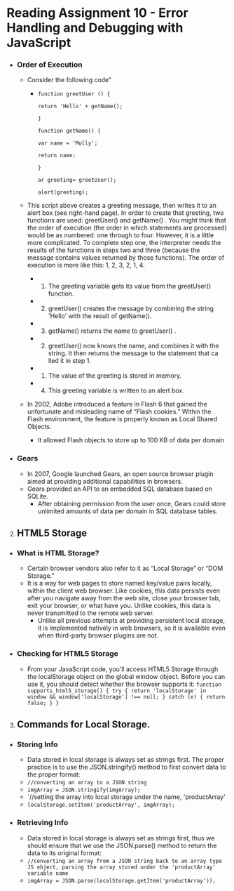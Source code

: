# **Reading Assignment 10 - Error Handling and Debugging with JavaScript**

  + ### Order of Execution
    + Consider the following code" 
      + `function greetUser () {`
      
          `return 'Hello' + getName();`
          
        `}`
        
        `function getName() {`
        
          `var name = 'Molly';`
          
          `return name;`
          
        `}`
        
        `ar greeting= greetUser();`
        
        `alert(greeting);`
      
    + This script above creates a greeting message, then
writes it to an alert box (see right-hand page). In
order to create that greeting, two functions are used:
greetUser() and getName() .
You might think that the order of execution (the
order in which statements are processed) would be
as numbered: one through to four. However, it is a
little more complicated.
To complete step one, the interpreter needs the
results of the functions in steps two and three
(because the message contains values returned by
those functions). The order of execution is more like
this: 1, 2, 3, 2, 1, 4.
      + 1. The greeting variable gets its value from the
greetUser() function.
      + 2. greetUser() creates the message by combining
the string 'Hello' with the result of getName().
      + 3. getName() returns the name to greetUser() .
      + 2. greetUser() now knows the name, and combines
it with the string. It then returns the message to the
statement that ca lled it in step 1.
      + 1. The value of the greeting is stored in memory.
      + 4. This greeting variable is written to an alert box.
    
    
    + In 2002, Adobe introduced a feature in Flash 6 that gained the unfortunate and misleading name of “Flash cookies.” Within the Flash environment, the feature is properly known as Local Shared Objects. 
      + It allowed Flash objects to store up to 100 KB of data per domain
 
 + ### Gears
    + In 2007, Google launched Gears, an open source browser plugin aimed at providing additional capabilities in browsers. 
    + Gears provided an API to an embedded SQL database based on SQLite. 
      + After obtaining permission from the user once, Gears could store unlimited amounts of data per domain in SQL database tables.

2. ## HTML5 Storage
  + ### What is HTML Storage?
    + Certain browser vendors also refer to it as “Local Storage” or “DOM Storage.”
    + It is a way for web pages to store named key/value pairs locally, within the client web browser. Like cookies, this data persists even after you navigate away from the web site, close your browser tab, exit your browser, or what have you. Unlike cookies, this data is never transmitted to the remote web server. 
      + Unlike all previous attempts at providing persistent local storage, it is implemented natively in web browsers, so it is available even when third-party browser plugins are not.

+ ### Checking for HTML5 Storage 
    + From your JavaScript code, you’ll access HTML5 Storage through the localStorage object on the global window object. Before you can use it, you should detect whether the browser supports it:
`function supports_html5_storage() {
  try {
    return 'localStorage' in window && window['localStorage'] !== null;
  } catch (e) {
    return false;
  }
}`

3. ## Commands for Local Storage.
  + ### Storing Info
    + Data stored in local storage is always set as strings first. The proper practice is to use the JSON.stringify() method to first convert data to the proper format:
    + `//converting an array to a JSON string`
    + `imgArray = JSON.stringify(imgArray);`
    + `//setting the array into local storage under the name, 'productArray'
    + `localStorage.setItem('productArray', imgArray);`
    
  + ### Retrieving Info
    + Data stored in local storage is always set as strings first, thus we should ensure that we use the JSON.parse() method to return the data to its original format:
    + `//converting an array from a JSON string back to an array type JS object, parsing the array stored under the 'productArray' variable name`
    + `imgArray = JSON.parse(localStorage.getItem('productArray'));`

